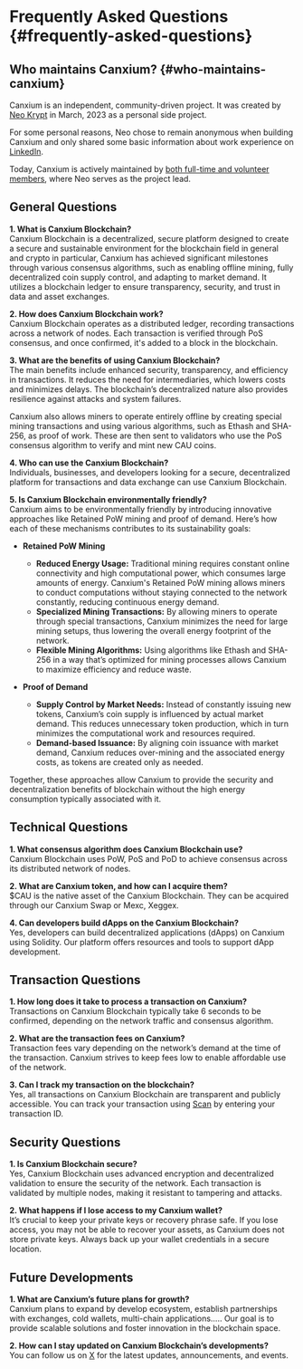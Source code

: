 # Frequently Asked Questions {#frequently-asked-questions}

## Who maintains Canxium? {#who-maintains-canxium}

Canxium is an independent, community-driven project. It was created by [Neo Krypt](https://twitter.com/neo_krypt) in March, 2023 as a personal side project.

For some personal reasons, Neo chose to remain anonymous when building Canxium and only shared some basic information about work experience on [LinkedIn](https://www.linkedin.com/in/neo-krypt/).

Today, Canxium is actively maintained by [both full-time and volunteer members](/about/team), where Neo serves as the project lead.

## General Questions

**1. What is Canxium Blockchain?**  
Canxium Blockchain is a decentralized, secure platform designed to create a secure and sustainable environment for the blockchain field in general and crypto in particular, Canxium has achieved significant milestones through various consensus algorithms, such as enabling offline mining, fully decentralized coin supply control, and adapting to market demand. It utilizes a blockchain ledger to ensure transparency, security, and trust in data and asset exchanges.

**2. How does Canxium Blockchain work?**  
Canxium Blockchain operates as a distributed ledger, recording transactions across a network of nodes. Each transaction is verified through PoS consensus, and once confirmed, it's added to a block in the blockchain. 

**3. What are the benefits of using Canxium Blockchain?**  
The main benefits include enhanced security, transparency, and efficiency in transactions. It reduces the need for intermediaries, which lowers costs and minimizes delays. The blockchain’s decentralized nature also provides resilience against attacks and system failures.

Canxium also allows miners to operate entirely offline by creating special mining transactions and using various algorithms, such as Ethash and SHA-256, as proof of work. These are then sent to validators who use the PoS consensus algorithm to verify and mint new CAU coins.

**4. Who can use the Canxium Blockchain?**  
Individuals, businesses, and developers looking for a secure, decentralized platform for transactions and data exchange can use Canxium Blockchain.

**5. Is Canxium Blockchain environmentally friendly?**  
Canxium aims to be environmentally friendly by introducing innovative approaches like Retained PoW mining and proof of demand. Here’s how each of these mechanisms contributes to its sustainability goals:

- **Retained PoW Mining**
   - **Reduced Energy Usage:** Traditional mining requires constant online connectivity and high computational power, which consumes large amounts of energy. Canxium's Retained PoW mining allows miners to conduct computations without staying connected to the network constantly, reducing continuous energy demand.
   - **Specialized Mining Transactions:** By allowing miners to operate through special transactions, Canxium minimizes the need for large mining setups, thus lowering the overall energy footprint of the network.
   - **Flexible Mining Algorithms:** Using algorithms like Ethash and SHA-256 in a way that’s optimized for mining processes allows Canxium to maximize efficiency and reduce waste.

- **Proof of Demand**
   - **Supply Control by Market Needs:** Instead of constantly issuing new tokens, Canxium’s coin supply is influenced by actual market demand. This reduces unnecessary token production, which in turn minimizes the computational work and resources required.
   - **Demand-based Issuance:** By aligning coin issuance with market demand, Canxium reduces over-mining and the associated energy costs, as tokens are created only as needed.

Together, these approaches allow Canxium to provide the security and decentralization benefits of blockchain without the high energy consumption typically associated with it.

## Technical Questions

**1. What consensus algorithm does Canxium Blockchain use?**  
Canxium Blockchain uses PoW, PoS and PoD to achieve consensus across its distributed network of nodes.

**2. What are Canxium token, and how can I acquire them?**  
$CAU is the native asset of the Canxium Blockchain. They can be acquired through our Canxium Swap or Mexc, Xeggex.

**4. Can developers build dApps on the Canxium Blockchain?**  
Yes, developers can build decentralized applications (dApps) on Canxium using Solidity. Our platform offers resources and tools to support dApp development.

## Transaction Questions

**1. How long does it take to process a transaction on Canxium?**  
Transactions on Canxium Blockchain typically take 6 seconds to be confirmed, depending on the network traffic and consensus algorithm.

**2. What are the transaction fees on Canxium?**  
Transaction fees vary depending on the network’s demand at the time of the transaction. Canxium strives to keep fees low to enable affordable use of the network.

**3. Can I track my transaction on the blockchain?**  
Yes, all transactions on Canxium Blockchain are transparent and publicly accessible. You can track your transaction using [Scan](https://scan.canxium.org) by entering your transaction ID.

## Security Questions

**1. Is Canxium Blockchain secure?**  
Yes, Canxium Blockchain uses advanced encryption and decentralized validation to ensure the security of the network. Each transaction is validated by multiple nodes, making it resistant to tampering and attacks.

**2. What happens if I lose access to my Canxium wallet?**  
It’s crucial to keep your private keys or recovery phrase safe. If you lose access, you may not be able to recover your assets, as Canxium does not store private keys. Always back up your wallet credentials in a secure location.

## Future Developments

**1. What are Canxium’s future plans for growth?**  
Canxium plans to expand by develop ecosystem, establish partnerships with exchanges, cold wallets, multi-chain applications..... Our goal is to provide scalable solutions and foster innovation in the blockchain space.

**2. How can I stay updated on Canxium Blockchain’s developments?**  
You can follow us on [X](https://x.com/canxiumchain) for the latest updates, announcements, and events.

